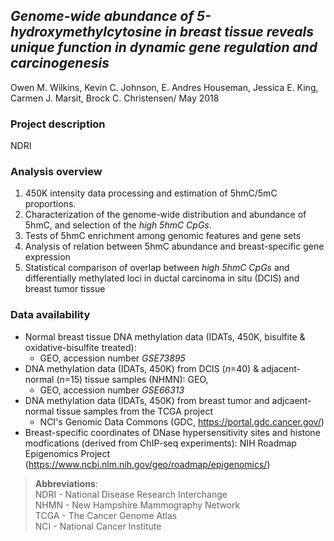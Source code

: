 ## *Genome-wide abundance of 5-hydroxymethylcytosine in breast tissue reveals unique function in dynamic gene regulation and carcinogenesis*

Owen M. Wilkins, Kevin C. Johnson, E. Andres Houseman, Jessica E. King, Carmen J. Marsit, Brock C. Christensen/
May 2018

### Project description

NDRI

### Analysis overview

1. 450K intensity data processing and estimation of 5hmC/5mC proportions.
2. Characterization of the genome-wide distribution and abundance of 5hmC, and selection of the *high 5hmC CpGs*.
3. Tests of 5hmC enrichment among genomic features and gene sets
4. Analysis of relation between 5hmC abundance and breast-specific gene expression
5. Statistical comparison of overlap between *high 5hmC CpGs* and differentially methylated loci in ductal carcinoma in situ (DCIS) and breast tumor tissue

### Data availability

* Normal breast tissue DNA methylation data (IDATs, 450K, bisulfite & oxidative-bisulfite treated): <br />
    - GEO, accession number *GSE73895*
* DNA methylation data (IDATs, 450K) from DCIS (*n*=40) & adjacent-normal (*n*=15) tissue samples (NHMN): GEO,
    - GEO, accession number *GSE66313*
* DNA methylation data (IDATs, 450K) from breast tumor and adjcaent-normal tissue samples from the TCGA project
    - NCI's Genomic Data Commons (GDC, https://portal.gdc.cancer.gov/)
* Breast-specific coordinates of DNase hypersensitivity sites and histone modfications (derived from ChIP-seq experiments): NIH Roadmap Epigenomics Project (https://www.ncbi.nlm.nih.gov/geo/roadmap/epigenomics/)

> **Abbreviations**:  <br />
> NDRI - National Disease Research Interchange <br />
> NHMN - New Hampshire Mammography Network <br />
> TCGA - The Cancer Genome Atlas <br />
> NCI - National Cancer Institute <br />
